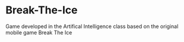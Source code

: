 # Break-The-Ice
Game developed in the Artifical Intelligence class based on the original mobile game Break The Ice
